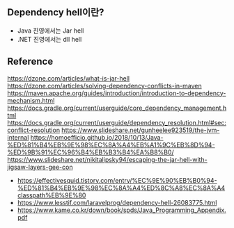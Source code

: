 
## Dependency hell이란?
- Java 진영에서는 Jar hell
- .NET 진영에서는 dll hell


## Reference
https://dzone.com/articles/what-is-jar-hell
https://dzone.com/articles/solving-dependency-conflicts-in-maven
https://maven.apache.org/guides/introduction/introduction-to-dependency-mechanism.html
https://docs.gradle.org/current/userguide/core_dependency_management.html
https://docs.gradle.org/current/userguide/dependency_resolution.html#sec:conflict-resolution
https://www.slideshare.net/gunheelee923519/the-jvm-internal
https://homoefficio.github.io/2018/10/13/Java-%ED%81%B4%EB%9E%98%EC%8A%A4%EB%A1%9C%EB%8D%94-%ED%9B%91%EC%96%B4%EB%B3%B4%EA%B8%B0/
https://www.slideshare.net/nikitalipsky94/escaping-the-jar-hell-with-jigsaw-layers-gee-con
- <https://effectivesquid.tistory.com/entry/%EC%9E%90%EB%B0%94-%ED%81%B4%EB%9E%98%EC%8A%A4%ED%8C%A8%EC%8A%A4classpath%EB%9E%80>
- <https://www.lesstif.com/laravelprog/dependency-hell-26083775.html>
- <https://www.kame.co.kr/down/book/spds/Java_Programming_Appendix.pdf>